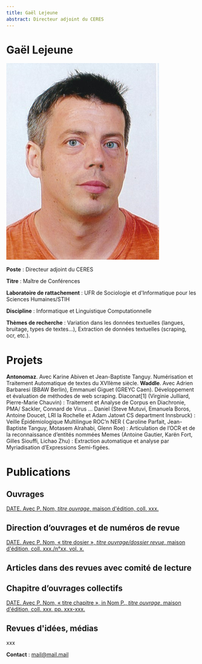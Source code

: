 ```yaml
---
title: Gaël Lejeune
abstract: Directeur adjoint du CERES
---
```

# Gaël Lejeune #

![Gaël Lejeune](lejeune_gael.png)

**Poste** : Directeur adjoint du CERES

**Titre** : Maître de Conférences

**Laboratoire de rattachement** : UFR de Sociologie et d'Informatique pour les Sciences Humaines/STIH

**Discipline** : Informatique et Linguistique Computationnelle

**Thèmes de recherche** : Variation dans les données textuelles (langues, bruitage, types de textes…), Extraction de données textuelles (scraping, ocr, etc.).

# Projets #

**Antonomaz**. Avec Karine Abiven et Jean-Baptiste Tanguy. Numérisation et Traitement Automatique de textes du XVIIème siècle.
**Waddle**. Avec Adrien Barbaresi (BBAW Berlin), Emmanuel Giguet (GREYC Caen). Développement et évaluation de méthodes de web scraping.
    Diaconat[1] (Virginie Julliard, Pierre-Marie Chauvin) : Traitement et Analyse de Corpus en Diachronie, PMA/ Sackler, Connard de Virus …
    Daniel (Steve Mutuvi, Emanuela Boros, Antoine Doucet, LRI la Rochelle et Adam Jatowt CS department Innsbruck) : Veille Épidémiologique Multilingue
    ROC’n NER ( Caroline Parfait, Jean-Baptiste Tanguy, Motasem Alrahabi, Glenn Roe) : Articulation de l’OCR et de la reconnaissance d’entités nommées
    Memes (Antoine Gautier, Karën Fort, Gilles Siouffi, Lichao Zhu) :  Extraction automatique et analyse par Myriadisation d’Expressions Semi-figées.

# Publications #

## Ouvrages ##

[DATE. Avec P. Nom, *titre ouvrage*, maison d'édition, coll. xxx.](URL)


## Direction d’ouvrages et de numéros de revue ##

[DATE. Avec P. Nom, « titre dosier », *titre ouvrage/dossier revue*, maison d'édition, coll. xxx./n°xx, vol. x.](URL)

## Articles dans des revues avec comité de lecture ##


## Chapitre d’ouvrages collectifs ##

[DATE. Avec P. Nom, « titre chapitre », in Nom P., *titre ouvrage*, maison d'édition, coll. xxx, pp. xxx-xxx.](URL)


## Revues d'idées, médias ##

xxx

**Contact** : mail@mail.mail